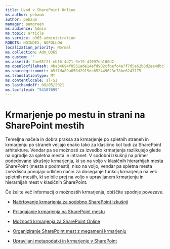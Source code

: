 ```yaml
---
title: Uvod v SharePoint Online
ms.author: pebaum
author: pebaum
manager: pamgreen
ms.audience: Admin
ms.topic: article
ms.service: o365-administration
ROBOTS: NOINDEX, NOFOLLOW
localization_priority: Normal
ms.collection: Adm_O365
ms.custom: ''
ms.assetid: 7ae05f21-eb16-4d71-9e19-4f097eb100d2
ms.openlocfilehash: 4ba34694f0551ade14efd902cfbefc4a7f7d5a62b8d2ea4dbc70424efd772798
ms.sourcegitcommit: b5f7da89a650d2915dc652449623c78be6247175
ms.translationtype: MT
ms.contentlocale: sl-SI
ms.lasthandoff: 08/05/2021
ms.locfileid: "54107699"
---
```

# <a name="site-and-page-navigation-in-sharepoint-sites"></a>Krmarjenje po mestu in strani na SharePoint mestih

Temeljna načela in dobra praksa za krmarjenje po spletnih straneh in krmarjenju po straneh veljajo enako tako za klasično kot tudi za SharePoint arhitekture. Vendar pa se možnosti za izvedbo krmarjenja razlikujejo glede na ogrodje za spletna mesta in intranet. V sodobni izkušnji na primer podedovane izkušnje krmarjenja, ki so na voljo v klasičnih hierarhijah mesta SharePoint (mesta s podmesti), niso na voljo, vendar pa spletna mesta zvezdišča ponujajo odličen način za doseganje funkcij krmarjenja na več spletnih mestih, ki so bile prej na voljo v upravljanem krmarjenju in hierarhijah mest v klasičnih SharePoint. [](https://support.office.com/article/fe26ae84-14b7-45b6-a6d1-948b3966427f)

 Če želite več informacij o možnostih krmarjenja, obiščite spodnje povezave.

 - [Načrtovanje krmarjenja za sodobno SharePoint izkušnji](https://docs.microsoft.com/sharepoint/plan-navigation-modern-experience)

- [Prilagajanje krmarjenja na SharePoint mestu](https://support.office.com/article/customize-the-navigation-on-your-sharepoint-site-3cd61ae7-a9ed-4e1e-bf6d-4655f0bf25ca)

- [Možnosti krmarjenja za SharePoint Online](https://docs.microsoft.com/office365/enterprise/navigation-options-for-sharepoint-online)
 
- [Organiziranje SharePoint mest z megameni krmarjenju](https://techcommunity.microsoft.com/t5/Microsoft-SharePoint-Blog/Organize-your-SharePoint-sites-with-megamenu-navigation-and-new/ba-p/328068)

- [Upravljani metapodatki in krmarjenje v SharePoint](https://docs.microsoft.com/sharepoint/dev/general-development/managed-metadata-and-navigation-in-sharepoint)


